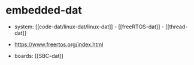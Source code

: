 
# embedded-dat

- system: [[code-dat/linux-dat/linux-dat]] - [[freeRTOS-dat]] - [[thread-dat]]

- https://www.freertos.org/index.html

- boards: [[SBC-dat]]
